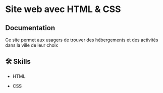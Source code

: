 
# Site web avec HTML & CSS




## Documentation

Ce site permet aux usagers de trouver des hébergements et des activités dans la ville de leur choix


## 🛠 Skills
- HTML

- CSS
